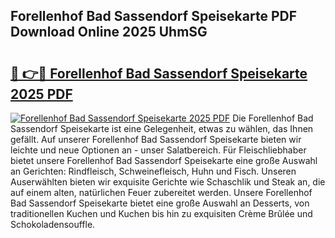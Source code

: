 ## Forellenhof Bad Sassendorf Speisekarte PDF Download Online 2025 UhmSG

# <h2><a href="http://gc8z8o4.nevu.top/?p=Forellenhof+Bad+Sassendorf+Speisekarte">🔗 👉🔴 Forellenhof Bad Sassendorf Speisekarte 2025 PDF</a></h2>

[![Forellenhof Bad Sassendorf Speisekarte 2025 PDF](https://i.imgur.com/dBaPXMq.png)](http://gc8z8o4.nevu.top/?p=Forellenhof+Bad+Sassendorf+Speisekarte)
Die Forellenhof Bad Sassendorf Speisekarte ist eine Gelegenheit, etwas zu wählen, das Ihnen gefällt. Auf unserer Forellenhof Bad Sassendorf Speisekarte bieten wir leichte und neue Optionen an - unser Salatbereich. Für Fleischliebhaber bietet unsere Forellenhof Bad Sassendorf Speisekarte eine große Auswahl an Gerichten: Rindfleisch, Schweinefleisch, Huhn und Fisch. Unseren Auserwählten bieten wir exquisite Gerichte wie Schaschlik und Steak an, die auf einem alten, natürlichen Feuer zubereitet werden. Unsere Forellenhof Bad Sassendorf Speisekarte bietet eine große Auswahl an Desserts, von traditionellen Kuchen und Kuchen bis hin zu exquisiten Crème Brûlée und Schokoladensouffle.
